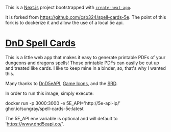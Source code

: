 

This is a [Next.js](https://nextjs.org/) project bootstrapped with [`create-next-app`](https://github.com/vercel/next.js/tree/canary/packages/create-next-app).

It is forked from https://github.com/csb324/spell-cards-5e. The point of this fork is to dockerize it and allow the use of a local 5e api.

# [DnD Spell Cards](https://dndspellcards.com/)

This is a little web app that makes it easy to generate printable PDFs of your dungeons and dragons spells! Those printable PDFs can easily be cut up and treated like cards. I like to keep mine in a binder, so, that's why I wanted this.

Many thanks to [DnD5eAPI](https://www.dnd5eapi.co/), [Game Icons](https://game-icons.net/), and the [SRD](https://media.wizards.com/2016/downloads/DND/SRD-OGL_V5.1.pdf).

In order to run this image, simply execute:

docker run -p 3000:3000 -e 5E_API='http://5e-api-ip/' ghcr.io/sungray/spell-cards-5e:latest

The 5E_API env variable is optional and will default to 'https://www.dnd5eapi.co/'.
